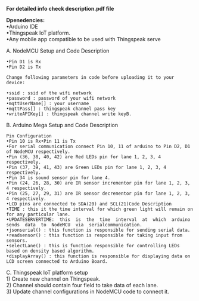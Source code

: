 **For detailed info check description.pdf file**

**Dpenedencies:**  
    •Arduino IDE  
    •Thingspeak IoT platform.  
    •Any mobile app compatible to be used with Thingspeak serve
  
A. NodeMCU Setup and Code Description  
    
    •Pin D1 is Rx  
    •Pin D2 is Tx  
    
    Change following parameters in code before uploading it to your device:  

    •ssid : ssid of the wifi network  
    •password : password of your wifi network  
    •mqttUserName[] : your username  
    •mqttPass[] : thingspeak channel pass key  
    •writeAPIKey[] : thingspeak channel write keyB.  

B. Arduino Mega Setup and Code Description
  
    Pin Configuration  
    •Pin 10 is Rx•Pin 11 is Tx  
    •For serial communication connect Pin 10, 11 of arduino to Pin D2, D1 of NodeMCU respectively.  
    •Pin (36, 38, 40, 42) are Red LEDs pin for lane 1, 2, 3, 4 respectively.  
    •Pin (37, 39, 41, 43) are Green LEDs pin for lane 1, 2, 3, 4 respectively.  
    •Pin 34 is sound sensor pin for lane 4.  
    •Pin (24, 26, 28, 30) are IR sensor incrementor pin for lane 1, 2, 3, 4 respectively.  
    •Pin (25, 27, 29, 31) are IR sensor decrementor pin for lane 1, 2, 3, 4 respectively.  
    •LCD pins are connected to SDA(20) and SCL(21)Code Description  
    •TIME : this it the time interval for which green light will remain on for any particular lane.  
    •UPDATESERVERTIME:  this  is  the  time  interval  at  which  arduino  sends  data  to  NodeMCU  via  serialcommunication.  
    •jsonserial() : this function is responsible for sending serial data.  
    •readsensor() : this function is responsible for taking input from sensors.  
    •selectLane() : this is function responsible for controlling LEDs based on density based algorithm.  
    •displayArray() : this function is responsible for displaying data on LCD screen connected to Arduino Board.  
    

C. Thingspeak IoT platform setup  
    1)  Create new channel on Thingspeak.  
    2)  Channel should contain four field to take data of each lane.  
    3)  Update channel configurations in NodeMCU code to connect it.
